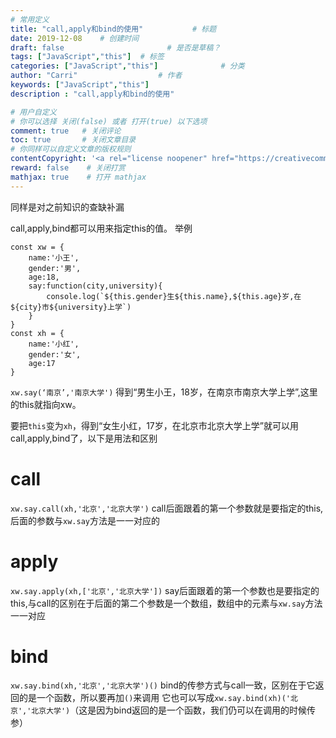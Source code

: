 ```yaml
---
# 常用定义
title: "call,apply和bind的使用"           # 标题
date: 2019-12-08    # 创建时间
draft: false                       # 是否是草稿？
tags: ["JavaScript","this"]  # 标签
categories: ["JavaScript","this"]              # 分类
author: "Carri"                  # 作者
keywords: ["JavaScript","this"]
description : "call,apply和bind的使用"  

# 用户自定义
# 你可以选择 关闭(false) 或者 打开(true) 以下选项
comment: true   # 关闭评论
toc: true       # 关闭文章目录
# 你同样可以自定义文章的版权规则
contentCopyright: '<a rel="license noopener" href="https://creativecommons.org/licenses/by-nc-nd/4.0/" target="_blank">CC BY-NC-ND 4.0</a>'
reward: false	 # 关闭打赏
mathjax: true    # 打开 mathjax
---
```


同样是对之前知识的查缺补漏

call,apply,bind都可以用来指定this的值。
举例
```
const xw = {
    name:'小王',
    gender:'男',
    age:18,
    say:function(city,university){
        console.log(`${this.gender}生${this.name},${this.age}岁,在${city}市${university}上学`)
    }
}
const xh = {
    name:'小红',
    gender:'女',
    age:17
}
```
`xw.say(‘南京’,'南京大学')` 得到“男生小王，18岁，在南京市南京大学上学”,这里的this就指向xw。

要把`this`变为`xh`，得到“女生小红，17岁，在北京市北京大学上学”就可以用call,apply,bind了，以下是用法和区别
# call
`xw.say.call(xh,'北京','北京大学')`
call后面跟着的第一个参数就是要指定的this,后面的参数与`xw.say`方法是一一对应的

# apply
`xw.say.apply(xh,['北京','北京大学'])`
say后面跟着的第一个参数也是要指定的this,与call的区别在于后面的第二个参数是一个数组，数组中的元素与`xw.say`方法一一对应

# bind
`xw.say.bind(xh,'北京','北京大学')()`
bind的传参方式与call一致，区别在于它返回的是一个函数，所以要再加`()`来调用
它也可以写成`xw.say.bind(xh)('北京','北京大学')`（这是因为bind返回的是一个函数，我们仍可以在调用的时候传参）


